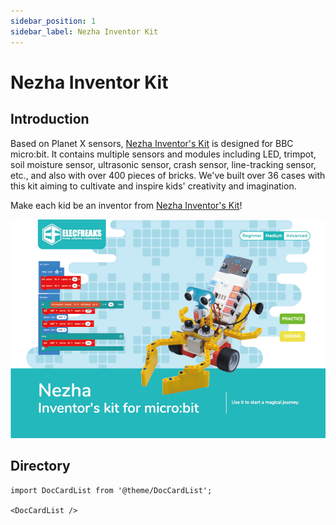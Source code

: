```yaml
---
sidebar_position: 1
sidebar_label: Nezha Inventor Kit
---
```


# Nezha Inventor Kit

## Introduction

Based on Planet X sensors, [Nezha Inventor's Kit](https://shop.elecfreaks.com/products/elecfreaks-micro-bit-nezha-48-in-1-inventors-kit-without-micro-bit-board?_pos=2&_sid=ed1b6fbd2&_ss=r) is designed for BBC micro:bit. It contains multiple sensors and modules including LED, trimpot, soil moisture sensor, ultrasonic sensor, crash sensor, line-tracking sensor, etc., and also with over 400 pieces of bricks. We've built over 36 cases with this kit aiming to cultivate and inspire kids' creativity and imagination.

Make each kid be an inventor from [Nezha Inventor's Kit](https://shop.elecfreaks.com/products/elecfreaks-micro-bit-nezha-48-in-1-inventors-kit-without-micro-bit-board?_pos=2&_sid=ed1b6fbd2&_ss=r)!

![](./images/Nezha-Inventors-kit-for-microbit-01.png)


## Directory

```mdx-code-block
import DocCardList from '@theme/DocCardList';

<DocCardList />
```
